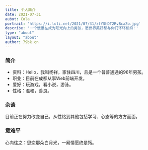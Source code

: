 ```yaml
---
title: 个人简介
date: 2021-07-31
aubot: Cola
portrait: 'https://i.loli.net/2021/07/31/zfYShDT2RvBcaZo.jpg'
describe: '一个慢慢在成为阳光向上的男孩，愿世界美好都与你们环环相扣！'
type: "about"
layout: "about"
author: 79bk.cn
---
```


### 简介
- 资料：Hello，我叫杨祥，家住四川，且是一个普普通通的96年男孩。
- 职业：目前在成都从事Web前端开发。
- 爱好：玩游戏，看小说，游泳。
- 性格：温和，善良。

### 杂谈
目前正在努力改变自己，从性格到其他包括学习、心态等的方方面面。  

### 意难平
心向往之：思恋那朵白月光，一厢情愿终是殇。
